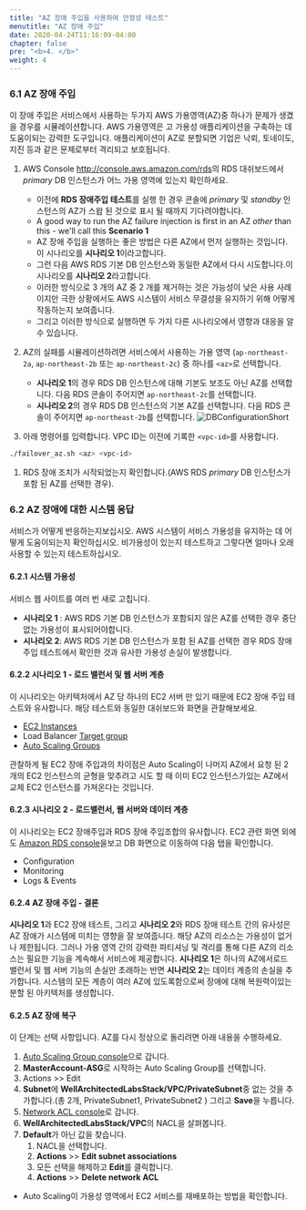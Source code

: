 ```yaml
---
title: "AZ 장애 주입을 사용하여 안정성 테스트"
menutitle: "AZ 장애 주입"
date: 2020-04-24T11:16:09-04:00
chapter: false
pre: "<b>4. </b>"
weight: 4
---
```


### 6.1 AZ 장애 주입

이 장애 주입은 서비스에서 사용하는 두가지 AWS 가용영역(AZ)중 하나가 문제가 생겼을 경우를 시뮬레이션합니다. AWS 가용영역은 고 가용성 애플리케이션을 구축하는 데 도움이되는 강력한 도구입니다. 애플리케이션이 AZ로 분할되면 기업은 낙뢰, 토네이도, 지진 등과 같은 문제로부터 격리되고 보호됩니다.

1. AWS Console <http://console.aws.amazon.com/rds>의 RDS 대쉬보드에서 _primary_ DB 인스턴스가 어느 가용 영역에 있는지 확인하세요.
      * 이전에 **RDS 장애주입 테스트**를 실행 한 경우 콘솔에 _primary_ 및 _standby_ 인스턴스의 AZ가 스왑 된 것으로 표시 될 때까지 기다려야합니다.
      * A good way to run the AZ failure injection is first in an AZ _other_ than this - we'll call this **Scenario 1**
      * AZ 장애 주입을 실행하는 좋은 방법은 다른 AZ에서 먼저 실행하는 것입니다. 이 시나리오를 **시나리오 1**이라고합니다.
      * 그런 다음 AWS RDS 기본 DB 인스턴스와 동일한 AZ에서 다시 시도합니다.이 시나리오를 **시나리오 2**라고합니다.
      * 이러한 방식으로 3 개의 AZ 중 2 개를 제거하는 것은 가능성이 낮은 사용 사례이지만 극한 상황에서도 AWS 시스템이 서비스 무결성을 유지하기 위해 어떻게 작동하는지 보여줍니다.
      * 그리고 이러한 방식으로 실행하면 두 가지 다른 시나리오에서 영향과 대응을 알 수 있습니다.
1. AZ의 실패를 시뮬레이션하려면 서비스에서 사용하는 가용 영역 (`ap-northeast-2a`, `ap-northeast-2b` 또는 `ap-northeast-2c`) 중 하나를 `<az>`로 선택합니다.
      * **시나리오 1**의 경우 RDS DB 인스턴스에 대해 기본도 보조도 아닌 AZ를 선택합니다. 다음 RDS 콘솔이 주어지면 `ap-northeast-2c`를 선택합니다.
      * **시나리오 2**의 경우 RDS DB 인스턴스의 기본 AZ를 선택합니다. 다음 RDS 콘솔이 주어지면 `ap-northeast-2b`를 선택합니다.
      ![DBConfigurationShort](/Reliability/300_Testing_for_Resiliency_of_EC2_RDS_and_S3/Images/DBConfigurationShort.png)

1. 아래 명령어를 입력합니다. VPC ID는 이전에 기록한 `<vpc-id>`를 사용합니다.

```bash
./failover_az.sh <az> <vpc-id>
```

1. RDS 장애 조치가 시작되었는지 확인합니다.(AWS RDS _primary_ DB 인스턴스가 포함 된 AZ를 선택한 경우).

### 6.2 AZ 장애에 대한 시스템 응답

서비스가 어떻게 반응하는지보십시오. AWS 시스템이 서비스 가용성을 유지하는 데 어떻게 도움이되는지 확인하십시오. 비가용성이 있는지 테스트하고 그렇다면 얼마나 오래 사용할 수 있는지 테스트하십시오.

#### 6.2.1 시스템 가용성

서비스 웹 사이트를 여러 번 새로 고칩니다.

* **시나리오 1** : AWS RDS 기본 DB 인스턴스가 포함되지 않은 AZ를 선택한 경우 중단없는 가용성이 표시되어야합니다.
* **시나리오 2**: AWS RDS 기본 DB 인스턴스가 포함 된 AZ를 선택한 경우 RDS 장애 주입 테스트에서 확인한 것과 유사한 가용성 손실이 발생합니다.

#### 6.2.2 시나리오 1 - 로드 밸런서 및 웹 서버 계층

이 시나리오는 아키텍처에서 AZ 당 하나의 EC2 서버 만 있기 때문에 EC2 장애 주입 테스트와 유사합니다. 해당 테스트와 동일한 대쉬보드와 화면을 관찰해보세요.

* [EC2 Instances](http://console.aws.amazon.com/ec2/v2/home?region=ap-northeast-2#Instances:)
* Load Balancer [Target group](http://console.aws.amazon.com/ec2/v2/home?region=ap-northeast-2#TargetGroups:)
* [Auto Scaling Groups](http://console.aws.amazon.com/ec2/autoscaling/home?region=ap-northeast-2#AutoScalingGroups:)

관찰하게 될 EC2 장애 주입과의 차이점은 Auto Scaling이 나머지 AZ에서 요청 된 2 개의 EC2 인스턴스의 균형을 맞추려고 시도 할 때 이미 EC2 인스턴스가있는 AZ에서 교체 EC2 인스턴스를 가져온다는 것입니다.

#### 6.2.3 시나리오 2 - 로드밸런서, 웹 서버와 데이터 계층

이 시나리오는 EC2 장애주입과 RDS 장애 주입조합의 유사합니다. EC2 관련 화면 외에도 [Amazon RDS console](http://console.aws.amazon.com/rds)을보고 DB 화면으로 이동하여 다음 탭을 확인합니다.

* Configuration
* Monitoring
* Logs & Events

#### 6.2.4 AZ 장애 주입 - 결론

**시나리오 1**과 EC2 장애 테스트, 그리고 **시나리오 2**와 RDS 장애 테스트 간의 유사성은 AZ 장애가 시스템에 미치는 영향을 잘 보여줍니다. 해당 AZ의 리소스는 가용성이 없거나 제한됩니다. 그러나 가용 영역 간의 강력한 파티셔닝 및 격리를 통해 다른 AZ의 리소스는 필요한 기능을 계속해서 서비스에 제공합니다. **시나리오 1**은 하나의 AZ에서로드 밸런서 및 웹 서버 기능의 손실만 초래하는 반면 **시나리오 2**는 데이터 계층의 손실을 추가합니다. 시스템의 모든 계층이 여러 AZ에 있도록함으로써 장애에 대해 복원력이있는 분할 된 아키텍처를 생성합니다.

#### 6.2.5 AZ 장애 복구

이 단계는 선택 사항입니다. AZ를 다시 정상으로 돌리려면 아래 내용을 수행하세요.

1. [Auto Scaling Group console](http://console.aws.amazon.com/ec2/autoscaling/home?region=ap-northeast-2#AutoScalingGroups:)으로 갑니다.
1. **MasterAccount-ASG**로 시작하는 Auto Scaling Group를 선택합니다.
1. Actions >> Edit
1. **Subnet**에 **WellArchitectedLabsStack/VPC/PrivateSubnet**중 없는 것을 추가합니다.(총 2개, PrivateSubnet1, PrivateSubnet2 ) 그리고 **Save**을 누릅니다.
1. [Network ACL console](https://ap-northeast-2.console.aws.amazon.com/vpc/home?region=ap-northeast-2#acls:)로 갑니다.
1. **WellArchitectedLabsStack/VPC**의 NACL을 살펴봅니다.
1.  **Default**가 아닌 값을 찾습니다.
      1. NACL을 선택합니다.
      1. **Actions** >> **Edit subnet associations**
      1. 모든 선택을 해제하고 **Edit**를 클릭합니다.
      1. **Actions** >> **Delete network ACL**

* Auto Scaling이 가용성 영역에서 EC2 서비스를 재배포하는 방법을 확인합니다.